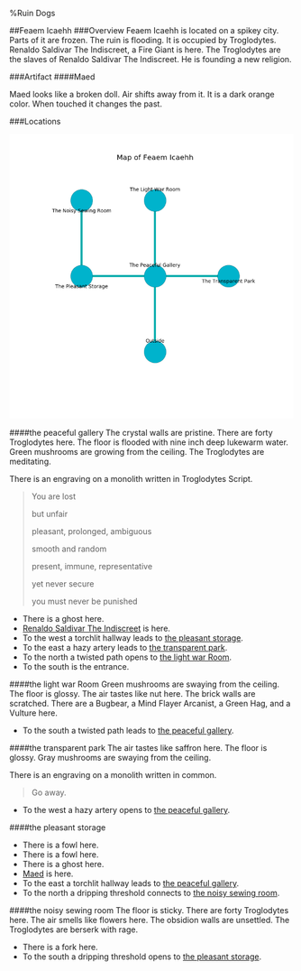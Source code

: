 %Ruin Dogs

##Feaem Icaehh
###Overview
Feaem Icaehh is located on a spikey city. Parts of it are frozen. The ruin is flooding. It is occupied by Troglodytes. <a name="Renaldo-Saldivar-The-Indiscreet"></a>Renaldo Saldivar The Indiscreet, a Fire Giant is here. The Troglodytes are the slaves of Renaldo Saldivar The Indiscreet. He  is founding a new religion. 



###Artifact
####<a name="Maed"></a>Maed


Maed looks like a broken doll. Air shifts away from it. It is a dark orange color. When touched it changes the past. 





###Locations


![](../v2/images/Feaem-Icaehh.png)

####<a name="the-peaceful-gallery"></a>the peaceful gallery
The crystal walls are pristine. There are forty Troglodytes here. The floor is flooded with nine inch deep lukewarm water. Green mushrooms are growing from the ceiling. The Troglodytes are meditating. 

There is an engraving on a monolith written in Troglodytes Script. 

> You are lost
>
> but unfair
>
> pleasant, prolonged, ambiguous
>
> smooth and random
>
> present, immune, representative
>
> yet never secure
>
> you must never be punished
>


* There is a ghost here.
* [Renaldo Saldivar The Indiscreet](#Renaldo-Saldivar-The-Indiscreet) is here.
* To the west a torchlit hallway leads to [the pleasant storage](#the-pleasant-storage).
* To the east a hazy artery leads to [the transparent park](#the-transparent-park).
* To the north a twisted path opens to [the light war Room](#the-light-war-Room).
* To the south is the entrance.


####<a name="the-light-war-Room"></a>the light war Room
Green mushrooms are swaying from the ceiling. The floor is glossy. The air tastes like nut here. The brick walls are scratched. There are a Bugbear, a Mind Flayer Arcanist, a Green Hag, and a Vulture here. 



* To the south a twisted path leads to [the peaceful gallery](#the-peaceful-gallery).


####<a name="the-transparent-park"></a>the transparent park
The air tastes like saffron here. The floor is glossy. Gray mushrooms are swaying from the ceiling. 

There is an engraving on a monolith written in common. 

> Go away.
>


* To the west a hazy artery opens to [the peaceful gallery](#the-peaceful-gallery).


####<a name="the-pleasant-storage"></a>the pleasant storage




* There is a fowl here.
* There is a fowl here.
* There is a ghost here.
* [Maed](#Maed) is here.
* To the east a torchlit hallway leads to [the peaceful gallery](#the-peaceful-gallery).
* To the north a dripping threshold connects to [the noisy sewing room](#the-noisy-sewing-room).


####<a name="the-noisy-sewing-room"></a>the noisy sewing room
The floor is sticky. There are forty Troglodytes here. The air smells like flowers here. The obsidion walls are unsettled. The Troglodytes are berserk with rage. 



* There is a fork here.
* To the south a dripping threshold opens to [the pleasant storage](#the-pleasant-storage).


